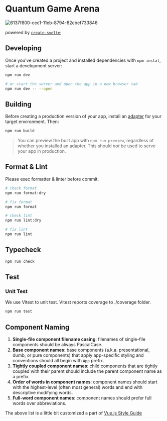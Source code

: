 # Quantum Game Arena

![6137f800-cec1-11eb-8794-82cbef733846](https://github.com/user-attachments/assets/c67841ea-cecc-485c-b372-b7c45ac61429)


powered by [`create-svelte`](https://github.com/sveltejs/kit/tree/master/packages/create-svelte);

## Developing

Once you've created a project and installed dependencies with `npm instal`, start a development server:

```bash
npm run dev

# or start the server and open the app in a new browser tab
npm run dev -- --open
```

## Building

Before creating a production version of your app, install an [adapter](https://kit.svelte.dev/docs#adapters) for your target environment. Then:

```bash
npm run build
```

> You can preview the built app with `npm run preview`, regardless of whether you installed an adapter. This should _not_ be used to serve your app in production.

## Format & Lint

Please exec formatter & linter before commit.

```bash
# check format
npm run format:dry

# fix format
npm run format

# check lint
npm run lint:dry

# fix lint
npm run lint
```

## Typecheck

```sh
npm run check
```

## Test

### Unit Test

We use Vitest to unit test.
Vitest reports coverage to ./coverage folder.

```sh
npm run test
```

## Component Naming

1. **Single-file component filename casing**: filenames of single-file components should be always PascalCase.
1. **Base component names**: base components (a.k.a. presentational, dumb, or pure components) that apply app-specific styling and conventions should all begin with `App` prefix.
1. **Tightly coupled component names**: child components that are tightly coupled with their parent should include the parent component name as a prefix.
1. **Order of words in component names**: component names should start with the highest-level (often most general) words and end with descriptive modifying words.
1. **Full-word component names**: component names should prefer full words over abbreviations.

The above list is a little bit customized a part of [Vue.js Style Guide](https://vuejs.org/style-guide/)
